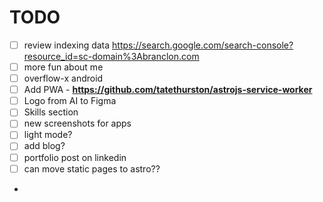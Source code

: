 # TODO

- [ ] review indexing data https://search.google.com/search-console?resource_id=sc-domain%3Abranclon.com
- [ ] more fun about me
- [ ] overflow-x android
- [ ] Add PWA - **https://github.com/tatethurston/astrojs-service-worker**
- [ ] Logo from AI to Figma
- [ ] Skills section
- [ ] new screenshots for apps
- [ ] light mode?
- [ ] add blog?
- [ ] portfolio post on linkedin
- [ ] can move static pages to astro??
-

